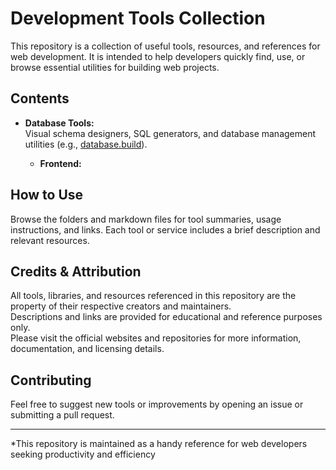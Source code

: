 # Development Tools Collection

This repository is a collection of useful tools, resources, and references for web development. It is intended to help developers quickly find, use, or browse essential utilities for building web projects.

## Contents

- **Database Tools:**  
  Visual schema designers, SQL generators, and database management utilities (e.g., [database.build](https://database.build)).

  - **Frontend:** 

## How to Use

Browse the folders and markdown files for tool summaries, usage instructions, and links. Each tool or service includes a brief description and relevant resources.

## Credits & Attribution

All tools, libraries, and resources referenced in this repository are the property of their respective creators and maintainers.  
Descriptions and links are provided for educational and reference purposes only.  
Please visit the official websites and repositories for more information, documentation, and licensing details.

## Contributing

Feel free to suggest new tools or improvements by opening an issue or submitting a pull request.

---

*This repository is maintained as a handy reference for web developers seeking productivity and efficiency
